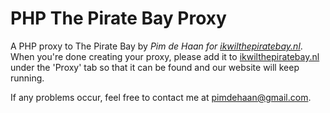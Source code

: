 # PHP The Pirate Bay Proxy

A PHP proxy to The Pirate Bay by _Pim de Haan for [ikwilthepiratebay.nl](http://ikwilthepiratebay.nl/)_.
When you're done creating your proxy, please add it to [ikwilthepiratebay.nl](http://ikwilthepiratebay.nl/) under the 'Proxy' tab so that it can be found and our website will keep running.

If any problems occur, feel free to contact me at <pimdehaan@gmail.com>.
